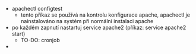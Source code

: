 - apachectl configtest
	- tento příkaz se používá na kontrolu konfigurace apache, apachectl je nainstalováno na systém při normální instalaci apache
- po každém zapnutí nastartuj service apache2 (příkaz: service apache2 start)
	- TO-DO: cronjob
- 